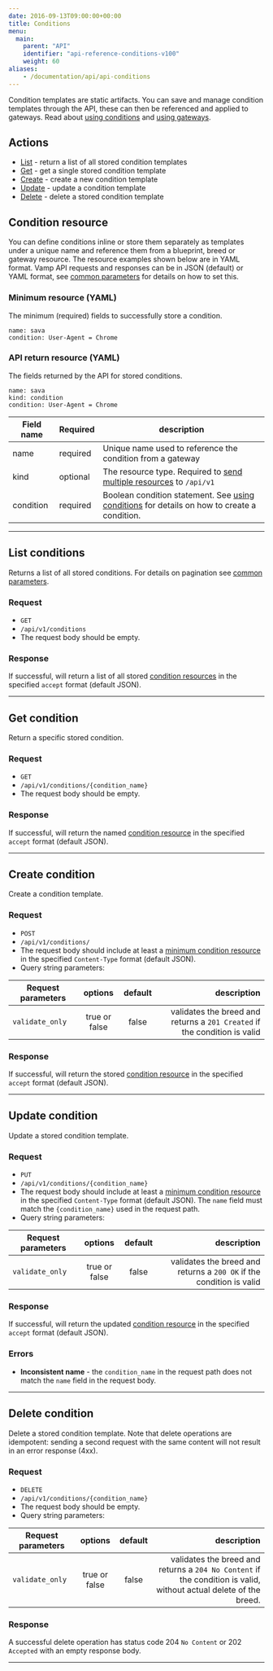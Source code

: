 ```yaml
---
date: 2016-09-13T09:00:00+00:00
title: Conditions
menu:
  main:
    parent: "API"
    identifier: "api-reference-conditions-v100"
    weight: 60
aliases:
    - /documentation/api/api-conditions
---
```

Condition templates are static artifacts. You can save and manage condition templates through the API, these can then be referenced and applied to gateways. Read about [using conditions](/documentation/using-vamp/conditions/) and [using gateways](/documentation/using-vamp/gateways/).


## Actions

 * [List](/documentation/api/v1.0.0/api-conditions/#list-conditions) - return a list of all stored condition templates
 * [Get](/documentation/api/v1.0.0/api-conditions/#get-condition) - get a single stored condition template
 * [Create](/documentation/api/v1.0.0/api-conditions/#create-condition) - create a new condition template
 * [Update](/documentation/api/v1.0.0/api-conditions/#update-condition) - update a condition template
 * [Delete](/documentation/api/v1.0.0/api-conditions/#delete-condition) - delete a stored condition template

## Condition resource
You can define conditions inline or store them separately as templates under a unique name and reference them from a blueprint, breed or gateway resource.
The resource examples shown below are in YAML format. Vamp API requests and responses can be in JSON (default) or YAML format, see [common parameters](/documentation/api/v1.0.0/using-the-api) for details on how to set this.

### Minimum resource (YAML)
The minimum (required) fields to successfully store a condition.

```
name: sava
condition: User-Agent = Chrome
```

### API return resource (YAML)
The fields returned by the API for stored conditions.

```
name: sava
kind: condition
condition: User-Agent = Chrome
```

 Field name    |  Required  | description
 --------------|---|-----------------
 name | required |  Unique name used to reference the condition from a gateway
 kind | optional | The resource type. Required to [send multiple resources](/documentation/api/v1.0.0/api-reference/#send-multiple-resources) to `/api/v1`
 condition | required | Boolean condition statement. See [using conditions](/documentation/using-vamp/conditions/) for details on how to create a condition.

-----------

## List conditions

Returns a list of all stored conditions. For details on pagination see [common parameters](/documentation/api/v1.0.0/using-the-api).

### Request
* `GET`
* `/api/v1/conditions`
* The request body should be empty.

### Response
If successful, will return a list of all stored [condition resources](/documentation/api/v1.0.0/api-conditions/#condition-resource) in the specified `accept` format (default JSON).

-----------

## Get condition

Return a specific stored condition.

### Request
* `GET`
* `/api/v1/conditions/{condition_name}`
* The request body should be empty.

### Response
If successful, will return the named [condition resource](/documentation/api/v1.0.0/api-conditions/#condition-resource) in the specified `accept` format (default JSON).

-----------

## Create condition

Create a condition template.

### Request
* `POST`
* `/api/v1/conditions/`
* The request body should include at least a [minimum condition resource](/documentation/api/v1.0.0/api-conditions/#condition-resource) in the specified `Content-Type` format (default JSON).
* Query string parameters:

| Request parameters     | options           | default          | description      |
| ------------- |:-----------------:|:----------------:| ----------------:|
| `validate_only` | true or false     | false            | validates the breed and returns a `201 Created` if the condition is valid

### Response
If successful, will return the stored [condition resource](/documentation/api/v1.0.0/api-conditions/#condition-resource) in the specified `accept` format (default JSON).

-----------

## Update condition

Update a stored condition template.

### Request
* `PUT`
* `/api/v1/conditions/{condition_name}`
* The request body should include at least a [minimum condition resource](/documentation/api/v1.0.0/api-conditions/#condition-resource) in the specified `Content-Type` format (default JSON). The `name` field must match the `{condition_name}` used in the request path.
* Query string parameters:

| Request parameters     | options           | default          | description      |
| ------------- |:-----------------:|:----------------:| ----------------:|
| `validate_only` | true or false     | false            | validates the breed and returns a `200 OK` if the condition is valid

### Response
If successful, will return the updated [condition resource](/documentation/api/v1.0.0/api-conditions/#condition-resource) in the specified `accept` format (default JSON).

### Errors
* **Inconsistent name** - the `condition_name` in the request path does not match the `name` field in the request body.

-----------

## Delete condition

Delete a stored condition template. Note that delete operations are idempotent: sending a second request with the same content will not result in an error response (4xx).

### Request
* `DELETE`
* `/api/v1/conditions/{condition_name}`
* The request body should be empty.
* Query string parameters:

| Request parameters     | options           | default          | description      |
| ------------- |:-----------------:|:----------------:| ----------------:|
| `validate_only` | true or false     | false            | validates the breed and returns a `204 No Content` if the condition is valid, without actual delete of the breed.

### Response
A successful delete operation has status code 204 `No Content` or 202 `Accepted` with an empty response body.

-----------
